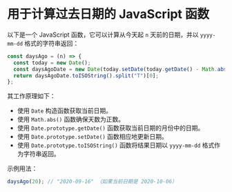 # 用于计算过去日期的 JavaScript 函数

以下是一个 JavaScript 函数，它可以计算从今天起 `n` 天前的日期，并以 `yyyy-mm-dd` 格式的字符串返回：

```js
const daysAgo = (n) => {
  const today = new Date();
  const daysAgoDate = new Date(today.setDate(today.getDate() - Math.abs(n)));
  return daysAgoDate.toISOString().split("T")[0];
};
```

其工作原理如下：

- 使用 `Date` 构造函数获取当前日期。
- 使用 `Math.abs()` 函数确保天数为正数。
- 使用 `Date.prototype.getDate()` 函数获取当前日期的月份中的日期。
- 使用 `Date.prototype.setDate()` 函数相应地更新日期。
- 使用 `Date.prototype.toISOString()` 函数将结果日期以 `yyyy-mm-dd` 格式作为字符串返回。

示例用法：

```js
daysAgo(20); // "2020-09-16" （如果当前日期是 2020-10-06）
```
